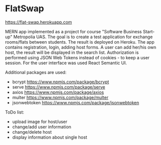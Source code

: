 # FlatSwap

https://flat-swap.herokuapp.com


MERN app implemented as a project for course "Software Business Start-up" Metropolia UAS. The goal is to create a test application for exchange rooms/flats between students. The result is deployed on Heroku. The app contains registration, login, adding host forms. A user can add her/his own host, the result will be displayed in the search list. Authorization is performed using JSON Web Tokens instead of cookies - to keep a user session. For the user interface was used React Semantic UI.


Additional packages are used:
- bcrypt https://www.npmjs.com/package/bcrypt
- serve https://www.npmjs.com/package/serve
- axios https://www.npmjs.com/package/axios
- multer https://www.npmjs.com/package/multer
- jsonwebtoken https://www.npmjs.com/package/jsonwebtoken


ToDo list:
- upload image for host/user
- change/add user information
- change/delete host
- display information about single host
